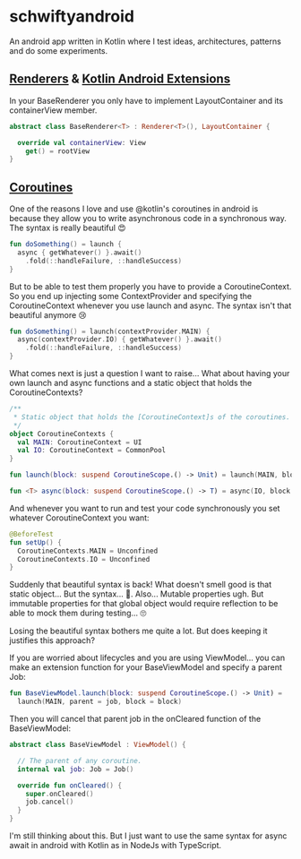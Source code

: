 # schwiftyandroid

An android app written in Kotlin where I test ideas, architectures, patterns and do some experiments.

## [Renderers](https://github.com/pedrovgs/Renderers) & [Kotlin Android Extensions](https://antonioleiva.com/kotlin-android-extensions/)

In your BaseRenderer you only have to implement LayoutContainer and its containerView member.

```kotlin
abstract class BaseRenderer<T> : Renderer<T>(), LayoutContainer {

  override val containerView: View
    get() = rootView
}
```

## [Coroutines](https://github.com/Kotlin/kotlinx.coroutines/blob/master/ui/coroutines-guide-ui.md)

One of the reasons I love and use @kotlin's coroutines in android is because they allow you to write asynchronous code in a synchronous way. The syntax is really beautiful 😍

```kotlin
fun doSomething() = launch {
  async { getWhatever() }.await()
    .fold(::handleFailure, ::handleSuccess)
}
```

But to be able to test them properly you have to provide a CoroutineContext. So you end up injecting some ContextProvider and specifying the CoroutineContext whenever you use launch and async. The syntax isn't that beautiful anymore 😢

```kotlin
fun doSomething() = launch(contextProvider.MAIN) {
  async(contextProvider.IO) { getWhatever() }.await()
    .fold(::handleFailure, ::handleSuccess)
}
```

What comes next is just a question I want to raise... What about having your own launch and async functions and a static object that holds the CoroutineContexts?

```kotlin
/**
 * Static object that holds the [CoroutineContext]s of the coroutines.
 */
object CoroutineContexts {
  val MAIN: CoroutineContext = UI
  val IO: CoroutineContext = CommonPool
}

fun launch(block: suspend CoroutineScope.() -> Unit) = launch(MAIN, block = block)

fun <T> async(block: suspend CoroutineScope.() -> T) = async(IO, block = block)
```

And whenever you want to run and test your code synchronously you set whatever CoroutineContext you want:

```kotlin
@BeforeTest
fun setUp() {
  CoroutineContexts.MAIN = Unconfined
  CoroutineContexts.IO = Unconfined
}
```

Suddenly that beautiful syntax is back! What doesn't smell good is that static object... But the syntax... 🤔. Also... Mutable properties ugh. But immutable properties for that global object would require reflection to be able to mock them during testing... 🙄

Losing the beautiful syntax bothers me quite a lot. But does keeping it justifies this approach?

If you are worried about lifecycles and you are using ViewModel... you can make an extension function for your BaseViewModel and specify a parent Job:

```kotlin
fun BaseViewModel.launch(block: suspend CoroutineScope.() -> Unit) =
  launch(MAIN, parent = job, block = block)
```

Then you will cancel that parent job in the onCleared function of the BaseViewModel:

```kotlin
abstract class BaseViewModel : ViewModel() {

  // The parent of any coroutine.
  internal val job: Job = Job()

  override fun onCleared() {
    super.onCleared()
    job.cancel()
  }
}
```

I'm still thinking about this. But I just want to use the same syntax for async await in android with Kotlin as in NodeJs with TypeScript.
